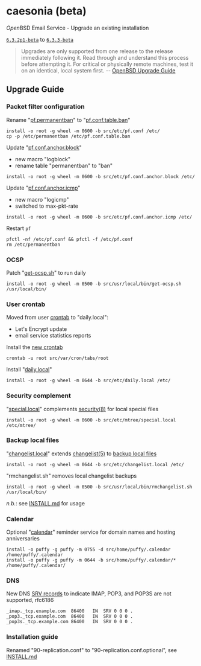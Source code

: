 # caesonia (beta)
*Open*BSD Email Service - Upgrade an existing installation

[`6.3.2p1-beta`](https://github.com/vedetta-com/caesonia/tree/v6.3.2p1-beta) to [`6.3.3-beta`](https://github.com/vedetta-com/caesonia/tree/v6.3.3-beta)

> Upgrades are only supported from one release to the release immediately following it. Read through and understand this process before attempting it. For critical or physically remote machines, test it on an identical, local system first. -- [OpenBSD Upgrade Guide](https://www.openbsd.org/faq/index.html)

## Upgrade Guide

### Packet filter configuration

Rename "[pf.permanentban](https://github.com/vedetta-com/caesonia/blob/v6.3.2p1-beta/src/etc/pf.permanentban)" to "[pf.conf.table.ban](https://github.com/vedetta-com/caesonia/blob/v6.3.3-beta/src/etc/pf.conf.table.ban)"

```console
install -o root -g wheel -m 0600 -b src/etc/pf.conf /etc/
cp -p /etc/permanentban /etc/pf.conf.table.ban
```

Update "[pf.conf.anchor.block](https://github.com/vedetta-com/caesonia/blob/v6.3.3-beta/src/etc/pf.conf.anchor.block)"
- new macro "logblock"
- rename table "permanentban" to "ban"

```console
install -o root -g wheel -m 0600 -b src/etc/pf.conf.anchor.block /etc/
```

Update "[pf.conf.anchor.icmp](https://github.com/vedetta-com/caesonia/blob/v6.3.3-beta/src/etc/pf.conf.anchor.icmp)"
- new macro "logicmp"
- switched to max-pkt-rate

```console
install -o root -g wheel -m 0600 -b src/etc/pf.conf.anchor.icmp /etc/
```

Restart `pf`

```console
pfctl -nf /etc/pf.conf && pfctl -f /etc/pf.conf
rm /etc/permanentban
```

### OCSP

Patch "[get-ocsp.sh](https://github.com/vedetta-com/caesonia/blob/v6.3.3-beta/src/usr/local/bin/get-ocsp.sh)" to run daily
```console
install -o root -g wheel -m 0500 -b src/usr/local/bin/get-ocsp.sh /usr/local/bin/
```

### User crontab

Moved from user [crontab](https://github.com/vedetta-com/caesonia/blob/v6.3.2p1-beta/src/var/cron/tabs/root) to "daily.local":
- Let's Encrypt update
- email service statistics reports

Install the [new crontab](https://github.com/vedetta-com/caesonia/blob/v6.3.3-beta/src/var/cron/tabs/root)
```console
crontab -u root src/var/cron/tabs/root
```

Install "[daily.local](https://github.com/vedetta-com/caesonia/blob/v6.3.3-beta/src/etc/daily.local)"
```console
install -o root -g wheel -m 0644 -b src/etc/daily.local /etc/
```

### Security complement

"[special.local](https://github.com/vedetta-com/caesonia/blob/v6.3.3-beta/src/etc/mtree/special.local)" complements [security(8)](https://man.openbsd.org/security.8) for local special files
```console
install -o root -g wheel -m 0600 -b src/etc/mtree/special.local /etc/mtree/
```

### Backup local files

"[changelist.local](https://github.com/vedetta-com/caesonia/blob/v6.3.3-beta/src/etc/changelist.local)" extends [changelist(5)](https://man.openbsd.org/changelist.5) to [backup local files](https://github.com/vedetta-com/caesonia/blob/v6.3.3-beta/INSTALL.md#backup-local-files)
```console
install -o root -g wheel -m 0644 -b src/etc/changelist.local /etc/
```

"rmchangelist.sh" removes local changelist backups
```console
install -o root -g wheel -m 0500 -b src/usr/local/bin/rmchangelist.sh /usr/local/bin/
```

*n.b.*: see [INSTALL.md](https://github.com/vedetta-com/caesonia/blob/v6.3.3-beta/INSTALL.md#backup-local-files) for usage

### Calendar

Optional "[calendar](https://github.com/vedetta-com/caesonia/tree/v6.3.3-beta/src/home/puffy/.calendar)" reminder service for domain names and hosting anniversaries

```console
install -o puffy -g puffy -m 0755 -d src/home/puffy/.calendar /home/puffy/.calendar
install -o puffy -g puffy -m 0644 -b src/home/puffy/.calendar/* /home/puffy/.calendar/
```

### DNS

New DNS [SRV records](https://github.com/vedetta-com/caesonia/blob/v6.3.3-beta/README.md#srv-records-for-locating-email-services) to indicate IMAP, POP3, and POP3S are not supported, rfc6186
```console
_imap._tcp.example.com	86400	IN	SRV	0 0 0 .
_pop3._tcp.example.com	86400	IN	SRV	0 0 0 .
_pop3s._tcp.example.com	86400	IN	SRV	0 0 0 .
```

### Installation guide

Renamed "90-replication.conf" to "90-replication.conf.optional", see [INSTALL.md](https://github.com/vedetta-com/caesonia/blob/v6.3.3-beta/INSTALL.md#backup-mx)

